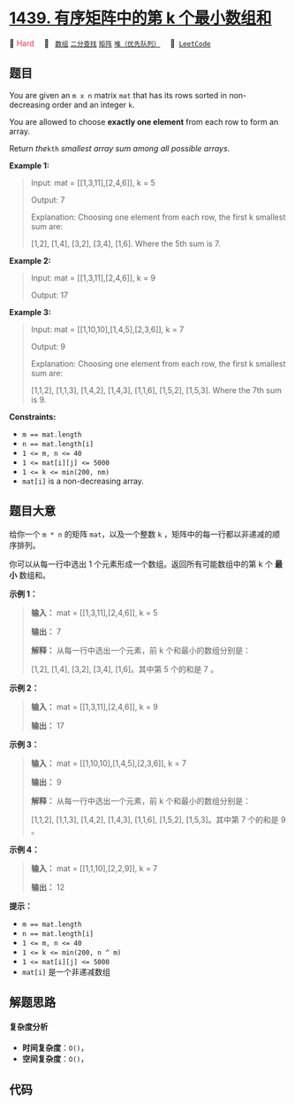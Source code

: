 # [1439. 有序矩阵中的第 k 个最小数组和](https://leetcode.com/problems/find-the-kth-smallest-sum-of-a-matrix-with-sorted-rows)

🔴 <font color=#ff334b>Hard</font>&emsp; 🔖&ensp; [`数组`](/leetcode-js/outline/tag/array.md) [`二分查找`](/leetcode-js/outline/tag/binary-search.md) [`矩阵`](/leetcode-js/outline/tag/matrix.md) [`堆（优先队列）`](/leetcode-js/outline/tag/heap-priority-queue.md)&emsp; 🔗&ensp;[`LeetCode`](https://leetcode.com/problems/find-the-kth-smallest-sum-of-a-matrix-with-sorted-rows)

## 题目

You are given an `m x n` matrix `mat` that has its rows sorted in non-
decreasing order and an integer `k`.

You are allowed to choose **exactly one element** from each row to form an
array.

Return _the_`kth` _smallest array sum among all possible arrays_.



**Example 1:**

> Input: mat = [[1,3,11],[2,4,6]], k = 5
> 
> Output: 7
> 
> Explanation: Choosing one element from each row, the first k smallest sum are:
> 
> [1,2], [1,4], [3,2], [3,4], [1,6]. Where the 5th sum is 7.

**Example 2:**

> Input: mat = [[1,3,11],[2,4,6]], k = 9
> 
> Output: 17

**Example 3:**

> Input: mat = [[1,10,10],[1,4,5],[2,3,6]], k = 7
> 
> Output: 9
> 
> Explanation: Choosing one element from each row, the first k smallest sum are:
> 
> [1,1,2], [1,1,3], [1,4,2], [1,4,3], [1,1,6], [1,5,2], [1,5,3]. Where the 7th sum is 9.  

**Constraints:**

  * `m == mat.length`
  * `n == mat.length[i]`
  * `1 <= m, n <= 40`
  * `1 <= mat[i][j] <= 5000`
  * `1 <= k <= min(200, nm)`
  * `mat[i]` is a non-decreasing array.


## 题目大意

给你一个 `m * n` 的矩阵 `mat`，以及一个整数 `k` ，矩阵中的每一行都以非递减的顺序排列。

你可以从每一行中选出 1 个元素形成一个数组。返回所有可能数组中的第 k 个 **最小** 数组和。



**示例 1：**

> 
> 
> 
> 
> 
> **输入：** mat = [[1,3,11],[2,4,6]], k = 5
> 
> **输出：** 7
> 
> **解释：** 从每一行中选出一个元素，前 k 个和最小的数组分别是：
> 
> [1,2], [1,4], [3,2], [3,4], [1,6]。其中第 5 个的和是 7 。  

**示例 2：**

> 
> 
> 
> 
> 
> **输入：** mat = [[1,3,11],[2,4,6]], k = 9
> 
> **输出：** 17
> 
> 

**示例 3：**

> 
> 
> 
> 
> 
> **输入：** mat = [[1,10,10],[1,4,5],[2,3,6]], k = 7
> 
> **输出：** 9
> 
> **解释：** 从每一行中选出一个元素，前 k 个和最小的数组分别是：
> 
> [1,1,2], [1,1,3], [1,4,2], [1,4,3], [1,1,6], [1,5,2], [1,5,3]。其中第 7 个的和是 9 。 
> 
> 

**示例 4：**

> 
> 
> 
> 
> 
> **输入：** mat = [[1,1,10],[2,2,9]], k = 7
> 
> **输出：** 12
> 
> 



**提示：**

  * `m == mat.length`
  * `n == mat.length[i]`
  * `1 <= m, n <= 40`
  * `1 <= k <= min(200, n ^ m)`
  * `1 <= mat[i][j] <= 5000`
  * `mat[i]` 是一个非递减数组


## 解题思路

#### 复杂度分析

- **时间复杂度**：`O()`，
- **空间复杂度**：`O()`，

## 代码

```javascript

```